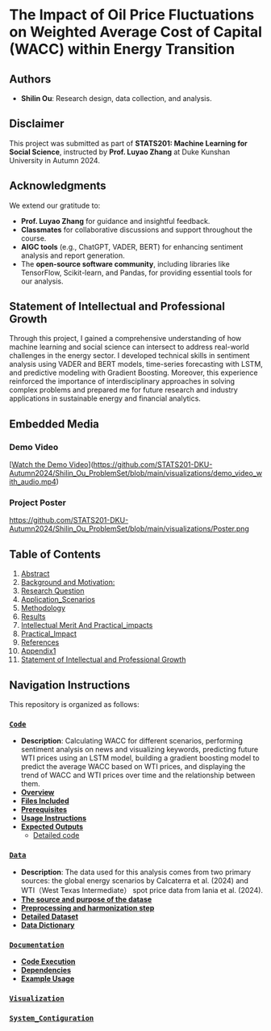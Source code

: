 
# The Impact of Oil Price Fluctuations on Weighted Average Cost of Capital (WACC) within Energy Transition

## Authors
- **Shilin Ou**: Research design, data collection, and analysis.


## Disclaimer
This project was submitted as part of **STATS201: Machine Learning for Social Science**, instructed by **Prof. Luyao Zhang** at Duke Kunshan University in Autumn 2024.

## Acknowledgments
We extend our gratitude to:
- **Prof. Luyao Zhang** for guidance and insightful feedback.
- **Classmates** for collaborative discussions and support throughout the course.
- **AIGC tools** (e.g., ChatGPT, VADER, BERT) for enhancing sentiment analysis and report generation.
- The **open-source software community**, including libraries like TensorFlow, Scikit-learn, and Pandas, for providing essential tools for our analysis.

## Statement of Intellectual and Professional Growth
Through this project, I gained a comprehensive understanding of how machine learning and social science can intersect to address real-world challenges in the energy sector. I developed technical skills in sentiment analysis using VADER and BERT models, time-series forecasting with LSTM, and predictive modeling with Gradient Boosting. Moreover, this experience reinforced the importance of interdisciplinary approaches in solving complex problems and prepared me for future research and industry applications in sustainable energy and financial analytics.

## Embedded Media
### Demo Video
[[Watch the Demo Video](<link-to-demo-video>)](https://github.com/STATS201-DKU-Autumn2024/Shilin_Ou_ProblemSet/blob/main/visualizations/demo_video_with_audio.mp4)

### Project Poster
https://github.com/STATS201-DKU-Autumn2024/Shilin_Ou_ProblemSet/blob/main/visualizations/Poster.png
## Table of Contents
1. [Abstract](https://github.com/STATS201-DKU-Autumn2024/Shilin_Ou_ProblemSet/blob/main/docs/Full_Report.md#abstract)
2. [ Background and Motivation:](https://github.com/STATS201-DKU-Autumn2024/Shilin_Ou_ProblemSet/blob/main/docs/Full_Report.md#background_and_motivation)
3. [Research Question](https://github.com/STATS201-DKU-Autumn2024/Shilin_Ou_ProblemSet/blob/main/docs/Full_Report.md#research_question)
4. [Application_Scenarios](https://github.com/STATS201-DKU-Autumn2024/Shilin_Ou_ProblemSet/blob/main/docs/Full_Report.md#application_scenarios)
5. [Methodology](https://github.com/STATS201-DKU-Autumn2024/Shilin_Ou_ProblemSet/blob/main/docs/Full_Report.md#methodology)
6. [Results](https://github.com/STATS201-DKU-Autumn2024/Shilin_Ou_ProblemSet/blob/main/docs/Full_Report.md#results)
7. [Intellectual Merit And Practical_impacts](https://github.com/STATS201-DKU-Autumn2024/Shilin_Ou_ProblemSet/blob/main/docs/Full_Report.md#intellectual_merit_and_practical_impacts)
8. [Practical_Impact](https://github.com/STATS201-DKU-Autumn2024/Shilin_Ou_ProblemSet/blob/main/docs/Full_Report.md#practical_impact)
9. [References](https://github.com/STATS201-DKU-Autumn2024/Shilin_Ou_ProblemSet/blob/main/docs/Full_Report.md#references)
10. [Appendix1](https://github.com/STATS201-DKU-Autumn2024/Shilin_Ou_ProblemSet/blob/main/docs/Full_Report.md#appendix1)
11. [Statement of Intellectual and Professional Growth](#statement-of-intellectual-and-professional-growth)

## Navigation Instructions
This repository is organized as follows:

### [`Code`](https://github.com/STATS201-DKU-Autumn2024/Shilin_Ou_ProblemSet/tree/main/code)

- **Description**: Calculating WACC for different scenarios, performing sentiment analysis on news and visualizing keywords, predicting future WTI prices using an LSTM model, building a gradient boosting model to predict the average WACC based on WTI prices, and displaying the trend of WACC and WTI prices over time and the relationship between them.
- **[Overview](https://github.com/STATS201-DKU-Autumn2024/Shilin_Ou_ProblemSet/blob/main/code/README.md#overview)**
- **[Files Included](https://github.com/STATS201-DKU-Autumn2024/Shilin_Ou_ProblemSet/blob/main/code/README.md#files-included)**
- **[Prerequisites](https://github.com/STATS201-DKU-Autumn2024/Shilin_Ou_ProblemSet/blob/main/code/README.md#prerequisites)**
- **[Usage Instructions](https://github.com/STATS201-DKU-Autumn2024/Shilin_Ou_ProblemSet/blob/main/code/README.md#usage-instructions)**
- **[Expected Outputs](https://github.com/STATS201-DKU-Autumn2024/Shilin_Ou_ProblemSet/blob/main/code/README.md#expected-outputs)**
  - [Detailed code](https://raw.githubusercontent.com/STATS201-DKU-Autumn2024/Shilin_Ou_ProblemSet/refs/heads/main/code/code_p1.ipynb)


### [`Data`](https://github.com/STATS201-DKU-Autumn2024/Shilin_Ou_ProblemSet/tree/main/data)
 - **Description**: The data used for this analysis comes from two primary sources: the global energy scenarios by Calcaterra et al. (2024) and WTI（West Texas Intermediate） spot price data from Iania et al. (2024).  
 - **[The source and purpose of the datase](https://github.com/STATS201-DKU-Autumn2024/Shilin_Ou_ProblemSet/blob/main/data/README.md#the-source-and-purpose-of-the-datase)**
 - **[Preprocessing and harmonization step](https://github.com/STATS201-DKU-Autumn2024/Shilin_Ou_ProblemSet/blob/main/data/README.md#preprocessing-and-harmonization-step)**
- **[Detailed Dataset](https://github.com/STATS201-DKU-Autumn2024/Shilin_Ou_ProblemSet/blob/main/data/README.md#detailed-data)**
- **[Data Dictionary](https://github.com/STATS201-DKU-Autumn2024/Shilin_Ou_ProblemSet/blob/main/data/README.md#data-dictionary)**

### [`Documentation`](https://github.com/STATS201-DKU-Autumn2024/Shilin_Ou_ProblemSet/tree/main/docs)
- **[Code Execution](https://github.com/STATS201-DKU-Autumn2024/Shilin_Ou_ProblemSet/blob/main/docs/README.md#code-execution)**
- **[Dependencies](https://github.com/STATS201-DKU-Autumn2024/Shilin_Ou_ProblemSet/blob/main/docs/README.md#dependencies)**
- **[Example Usage](https://github.com/STATS201-DKU-Autumn2024/Shilin_Ou_ProblemSet/blob/main/docs/README.md#example-usage)**

### [`Visualization`](https://github.com/STATS201-DKU-Autumn2024/Shilin_Ou_ProblemSet/tree/main/visualizations)

### [`System_Contiguration`](https://github.com/STATS201-DKU-Autumn2024/Shilin_Ou_ProblemSet/blob/main/System_Configuration.md)


